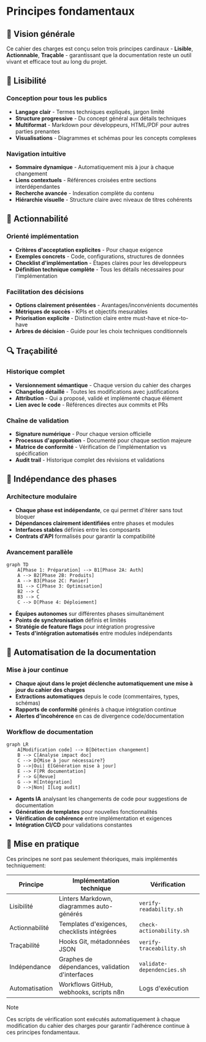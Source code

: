 # Principes fondamentaux

## 🎯 Vision générale

Ce cahier des charges est conçu selon trois principes cardinaux - **Lisible**, **Actionnable**, **Traçable** - garantissant que la documentation reste un outil vivant et efficace tout au long du projet.

## 📖 Lisibilité

### Conception pour tous les publics

- **Langage clair** - Termes techniques expliqués, jargon limité
- **Structure progressive** - Du concept général aux détails techniques
- **Multiformat** - Markdown pour développeurs, HTML/PDF pour autres parties prenantes
- **Visualisations** - Diagrammes et schémas pour les concepts complexes

### Navigation intuitive

- **Sommaire dynamique** - Automatiquement mis à jour à chaque changement
- **Liens contextuels** - Références croisées entre sections interdépendantes
- **Recherche avancée** - Indexation complète du contenu
- **Hiérarchie visuelle** - Structure claire avec niveaux de titres cohérents

## 🔧 Actionnabilité

### Orienté implémentation

- **Critères d'acceptation explicites** - Pour chaque exigence
- **Exemples concrets** - Code, configurations, structures de données
- **Checklist d'implémentation** - Étapes claires pour les développeurs
- **Définition technique complète** - Tous les détails nécessaires pour l'implémentation

### Facilitation des décisions

- **Options clairement présentées** - Avantages/inconvénients documentés
- **Métriques de succès** - KPIs et objectifs mesurables
- **Priorisation explicite** - Distinction claire entre must-have et nice-to-have
- **Arbres de décision** - Guide pour les choix techniques conditionnels

## 🔍 Traçabilité

### Historique complet

- **Versionnement sémantique** - Chaque version du cahier des charges
- **Changelog détaillé** - Toutes les modifications avec justifications
- **Attribution** - Qui a proposé, validé et implémenté chaque élément
- **Lien avec le code** - Références directes aux commits et PRs

### Chaîne de validation

- **Signature numérique** - Pour chaque version officielle
- **Processus d'approbation** - Documenté pour chaque section majeure
- **Matrice de conformité** - Vérification de l'implémentation vs spécification
- **Audit trail** - Historique complet des révisions et validations

## 🧩 Indépendance des phases

### Architecture modulaire

- **Chaque phase est indépendante**, ce qui permet d'itérer sans tout bloquer
- **Dépendances clairement identifiées** entre phases et modules
- **Interfaces stables** définies entre les composants
- **Contrats d'API** formalisés pour garantir la compatibilité

### Avancement parallèle

```mermaid
graph TD
    A[Phase 1: Préparation] --> B1[Phase 2A: Auth]
    A --> B2[Phase 2B: Produits]
    A --> B3[Phase 2C: Panier]
    B1 --> C[Phase 3: Optimisation]
    B2 --> C
    B3 --> C
    C --> D[Phase 4: Déploiement]
```

- **Équipes autonomes** sur différentes phases simultanément
- **Points de synchronisation** définis et limités
- **Stratégie de feature flags** pour intégration progressive
- **Tests d'intégration automatisés** entre modules indépendants

## 🔄 Automatisation de la documentation

### Mise à jour continue

- **Chaque ajout dans le projet déclenche automatiquement une mise à jour du cahier des charges**
- **Extractions automatiques** depuis le code (commentaires, types, schémas)
- **Rapports de conformité** générés à chaque intégration continue
- **Alertes d'incohérence** en cas de divergence code/documentation

### Workflow de documentation

```mermaid
graph LR
    A[Modification code] --> B[Détection changement]
    B --> C[Analyse impact doc]
    C --> D{Mise à jour nécessaire?}
    D -->|Oui| E[Génération mise à jour]
    E --> F[PR documentation]
    F --> G[Revue]
    G --> H[Intégration]
    D -->|Non| I[Log audit]
```

- **Agents IA** analysant les changements de code pour suggestions de documentation
- **Génération de templates** pour nouvelles fonctionnalités
- **Vérification de cohérence** entre implémentation et exigences
- **Intégration CI/CD** pour validations constantes

## 🌟 Mise en pratique

Ces principes ne sont pas seulement théoriques, mais implémentés techniquement:

| Principe | Implémentation technique | Vérification |
|----------|--------------------------|--------------|
| Lisibilité | Linters Markdown, diagrammes auto-générés | `verify-readability.sh` |
| Actionnabilité | Templates d'exigences, checklists intégrées | `check-actionability.sh` |
| Traçabilité | Hooks Git, métadonnées JSON | `verify-traceability.sh` |
| Indépendance | Graphes de dépendances, validation d'interfaces | `validate-dependencies.sh` |
| Automatisation | Workflows GitHub, webhooks, scripts n8n | Logs d'exécution |

> [!NOTE]
> Ces scripts de vérification sont exécutés automatiquement à chaque modification du cahier des charges pour garantir l'adhérence continue à ces principes fondamentaux.
